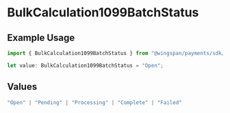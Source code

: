 # BulkCalculation1099BatchStatus

## Example Usage

```typescript
import { BulkCalculation1099BatchStatus } from "@wingspan/payments/sdk/models/shared";

let value: BulkCalculation1099BatchStatus = "Open";
```

## Values

```typescript
"Open" | "Pending" | "Processing" | "Complete" | "Failed"
```